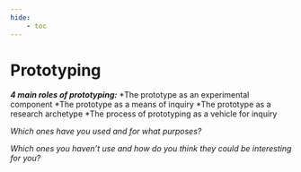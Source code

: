 ```yaml
---
hide:
    - toc
---
```


# Prototyping

***4 main roles of prototyping:***
*The prototype as an experimental component
*The prototype as a means of inquiry
*The prototype as a research archetype
*The process of prototyping as a vehicle for inquiry

*Which ones have you used and for what purposes?*

*Which ones you haven’t use and how do you think they could be interesting for you?*
